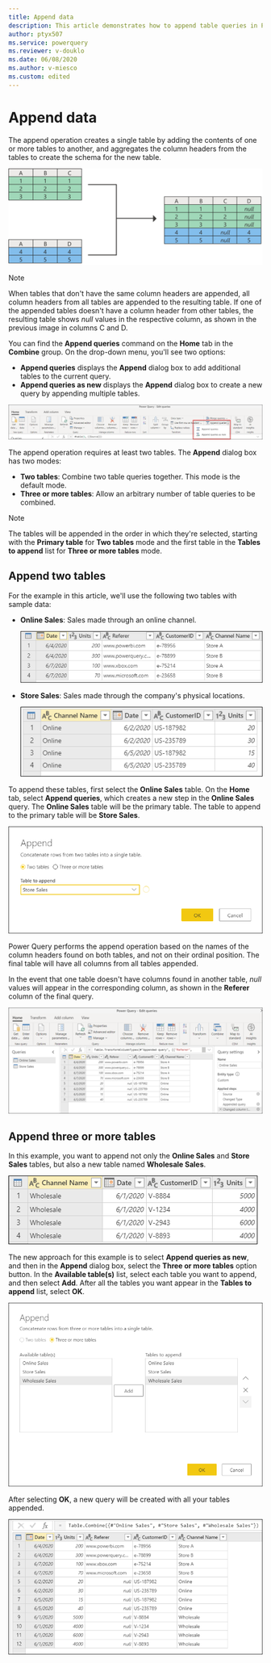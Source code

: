 ```yaml
---
title: Append data
description: This article demonstrates how to append table queries in Power Query.
author: ptyx507
ms.service: powerquery
ms.reviewer: v-douklo
ms.date: 06/08/2020
ms.author: v-miesco
ms.custom: edited
---
```


# Append data
<!--Is it okay to have the title diverge from the command name and TOC? Maybe it could be called "Append queries" and then early in the article you could bring up that tables are also (sometimes) called queries? I know I find this easy to forget, maybe some readers will too.-->
The append operation creates a single table by adding the contents of one or more tables to another, and aggregates the column headers from the tables to create the schema for the new table.<!--Edit okay? I wasn't sure what "will have a new table schema defined" meant.-->

![Diagram showing the result of an append operation with null values in columns that don’t exist in one of the original tables.](images/append-queries-diagram.png "Append operation sample diagram")

>[!NOTE]
>When tables that don't have the same column headers are appended, all column headers from all tables are appended to the resulting table. If one of the appended tables doesn't have a column header from other tables, the resulting table shows *null* values in the respective column, as shown in the previous image in columns C and D.

You can find the **Append queries** command on the **Home** tab in the **Combine** group. On the drop-down menu, you'll see two options:

* **Append queries** displays the **Append** dialog box to add additional tables to the current query.
* **Append queries as new** displays the **Append** dialog box to create a new query by appending multiple tables.

![Append queries commands](images/me-append-queries-icons.png "Append queries commands")

The append operation requires at least two tables. The **Append** dialog box has two modes:

* **Two tables**: Combine two table queries together. This mode is the default mode.
* **Three or more tables**: Allow an arbitrary number of table queries to be combined.

>[!NOTE]
>The tables will be appended in the order in which they're selected, starting with the **Primary table** for **Two tables** mode and the first table in the **Tables to append** list for **Three or more tables** mode.

## Append two tables

For the example in this article, we'll use the following two tables with sample data:<!--The images had the wrong name in the folder, so I renamed them. Please verify!-->

* **Online Sales**: Sales made through an online channel.

    ![Sample online sales table with channel name (online), date, customer ID, and units columns](images/me-append-queries-sample-online-sales.png "Sample online sales table")

* **Store Sales**: Sales made through the company's physical locations.

    ![Sample store sales table with date, units, referer, customer ID, and channel name (store) columns](images/me-append-queries-sample-store-sales.png "Sample store sales table")

To append these tables, first select the **Online Sales** table. On the **Home** tab, select **Append queries**, which creates a new step in the **Online Sales** query. The **Online Sales** table will be the primary table. The table to append to the primary table will be **Store Sales**.

![Append two tables](images/me-append-queries-sample-two-tables-window.png "Append two tables")

Power Query performs the append operation based on the names of the column headers found on both tables, and not on their ordinal position<!--Don't know what this means.-->. The final table will have all columns from all tables appended. 

In the event that one table doesn't have columns found in another table, *null* values will appear in the corresponding column, as shown in the **Referer** column of the final query.

![Table with combined common columns and data, except for the Referer column which contains null values for the online sales rows](images/me-append-queries-sample-two-tables-output.png "Output from append two tables operation")

## Append three or more tables

In this example, you want to append not only the **Online Sales** and **Store Sales** tables, but also a new table named **Wholesale Sales**.

![Sample wholesale sales table with channel name (wholesale), date, customer ID, and units columns](images/me-append-queries-sample-wholesale-sales.png "Sample wholesale sales table")

The new approach for this example is to select **Append queries as new**, and then in the **Append** dialog box, select the **Three or more tables** option button. In the **Available table(s)** list, select each table you want to append, and then select **Add**. After all the tables you want appear in the **Tables to append** list, select **OK**.

![Three or more tables mode](images/me-append-queries-sample-three-more-tables-window.png "Three or more tables mode")

After selecting **OK**, a new query will be created with all your tables appended.

![Table with combined common columns and data from the three tables, except null values in the online and wholesale rows of the Referer column](images/me-append-queries-sample-three-more-tables-output.png "Three or more tables sample append output")
